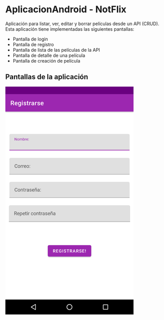 # AplicacionAndroid - NotFlix

Aplicación para listar, ver, editar y borrar películas desde un API (CRUD).
Esta aplicación tiene implementadas las siguientes pantallas:
- Pantalla de login
- Pantalla de registro
- Pantalla de lista de las películas de la API
- Pantalla de detalle de una película
- Pantalla de creación de película

## Pantallas de la aplicación
<img src="docs/imagenes/registro.png" width="400"></img>
